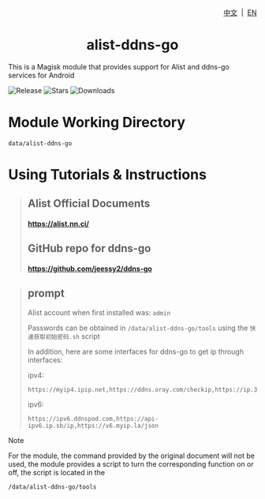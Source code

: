 <div align="right">
<a href="/README.md">中文</a> &nbsp;|&nbsp;
<a href="/README_en-US.md">EN</a>
</div>

<div align="center">
<h1>alist-ddns-go</h1>
</div>

This is a Magisk module that provides support for Alist and ddns-go services for Android

![Release](https://img.shields.io/github/tag/earcath/alist-ddns-go?style=flat-square&label=Release) ![Stars](https://img.shields.io/github/stars/earcath/alist-ddns-go?style=flat-square&label=Stars&logo=github "GitHub Repo stars") ![Downloads](https://img.shields.io/github/downloads/earcath/alist-ddns-go/total?style=flat-square&label=Download&logo=github)

# Module Working Directory
`data/alist-ddns-go`

# Using Tutorials & Instructions
> ## Alist Official Documents
> #### https://alist.nn.ci/
> ## GitHub repo for ddns-go
> #### https://github.com/jeessy2/ddns-go

> ## prompt
> Alist account when first installed was: `admin`
>
> Passwords can be obtained in `/data/alist-ddns-go/tools` using the `快速获取初始密码.sh` script
>
> In addition, here are some interfaces for ddns-go to get ip through interfaces:
>
> ipv4:
> ```
> https://myip4.ipip.net,https://ddns.oray.com/checkip,https://ip.3322.net,https://4.ipw.cn,https://ipinfo.io,https://cip.cc,https://ident.me,https://v4.ident.me
> ```
> ipv6:
> ```
> https://ipv6.ddnspod.com,https://api-ipv6.ip.sb/ip,https://v6.myip.la/json
> ```

> [!NOTE]
> For the module, the command provided by the original document will not be used, the module provides a script to turn the corresponding function on or off, the script is located in the
> 
> `/data/alist-ddns-go/tools`
